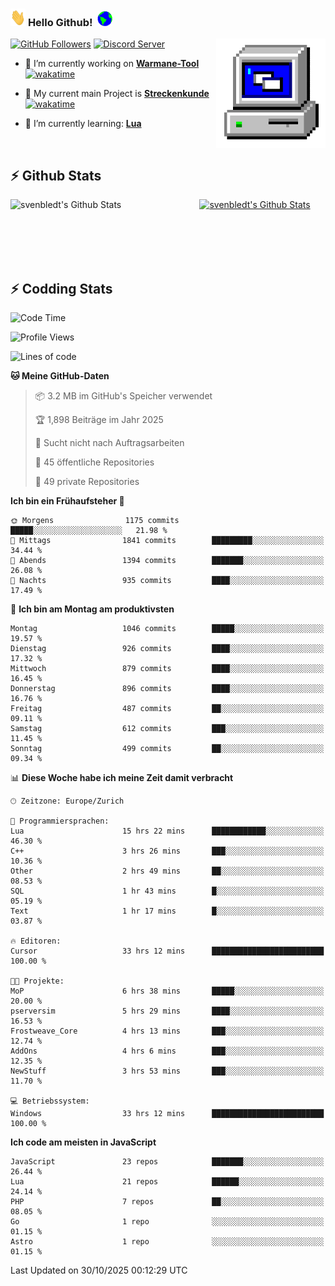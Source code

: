 ### <img src="https://github.com/svenbledt/svenbledt/blob/main/Assets/Hi.gif" height="28" width="24"> **Hello Github!** &nbsp;<img src="https://github.com/svenbledt/svenbledt/blob/main/Assets/Earth.gif" height="24" width="24">
[![GitHub Followers](https://img.shields.io/github/followers/svenbledt?label=Follow&style=flat-squaree&logo=github&labelColor=black&color=black&cacheSeconds=5)](https://github.com/svenbledt)
[![Discord Server](https://img.shields.io/discord/443405445831327754?style=flat-squeree&logo=discord&logoColor=white&label=Trojan%20Chillecke%20Server&labelColor=black&color=gray&cacheSeconds=3650)](https://discord.gg/c6GZKjVhxw)
<img align="right" alt="PC GIF" src="https://github.com/svenbledt/svenbledt/blob/main/Assets/PC.gif" width="175" />

<p>

 - 🔭 I’m currently working on **[Warmane-Tool](https://github.com/svenbledt/Warmane-Bot)** [![wakatime](https://wakatime.com/badge/user/eb1cebc0-6a00-4f39-ab37-6770a4331515/project/b1c02622-6489-4920-898c-6e91c5bba727.svg)](https://wakatime.com/badge/user/eb1cebc0-6a00-4f39-ab37-6770a4331515/project/b1c02622-6489-4920-898c-6e91c5bba727)
 - 🔭 My current main Project is **[Streckenkunde](https://github.com/Streckenkunde)** [![wakatime](https://wakatime.com/badge/user/eb1cebc0-6a00-4f39-ab37-6770a4331515/project/8c10f4f0-0d09-4e0e-b526-eec4de9936b6.svg)](https://wakatime.com/badge/user/eb1cebc0-6a00-4f39-ab37-6770a4331515/project/8c10f4f0-0d09-4e0e-b526-eec4de9936b6)

 - 🌱 I’m currently learning: **[Lua](https://www.lua.org/)**
 
</p>

<br>

## :zap: Github Stats

<a href="https://github.com/svenbledt">
  <img align="left" src="https://github-readme-stats.vercel.app/api?username=svenbledt&show_icons=true&title_color=c9d1d9&icon_color=58a6da&text_color=c9d1d9&bg_color=0d1117&hide=issues" alt="svenbledt's Github Stats" width="60%">
 </a>
 <a href="https://github.com/svenbledt">
 <img src="https://github-readme-stats.vercel.app/api/top-langs/?username=svenbledt&show_icons=true&title_color=c9d1d9&icon_color=58a6da&text_color=c9d1d9&bg_color=0d1117" alt="svenbledt's Github Stats" width="35%">
 </a>

<br> <br> <br> <br> 
## :zap: Codding Stats

<!--START_SECTION:waka-->
![Code Time](http://img.shields.io/badge/Code%20Time-1%2C102%20hrs%2056%20mins-blue)

![Profile Views](http://img.shields.io/badge/Profilansichten-1-blue)

![Lines of code](https://img.shields.io/badge/Seit%20Hallo%20Welt%20habe%20ich%20geschrieben-44.9%20million%20Codezeilen-blue)

**🐱 Meine GitHub-Daten** 

> 📦 3.2 MB im GitHub's Speicher verwendet 
 > 
> 🏆 1,898 Beiträge im Jahr 2025
 > 
> 🚫 Sucht nicht nach Auftragsarbeiten
 > 
> 📜 45 öffentliche Repositories 
 > 
> 🔑 49 private Repositories 
 > 
**Ich bin ein Frühaufsteher 🐤** 

```text
🌞 Morgens                1175 commits        █████░░░░░░░░░░░░░░░░░░░░   21.98 % 
🌆 Mittags                1841 commits        █████████░░░░░░░░░░░░░░░░   34.44 % 
🌃 Abends                 1394 commits        ███████░░░░░░░░░░░░░░░░░░   26.08 % 
🌙 Nachts                 935 commits         ████░░░░░░░░░░░░░░░░░░░░░   17.49 % 
```
📅 **Ich bin am Montag am produktivsten** 

```text
Montag                   1046 commits        █████░░░░░░░░░░░░░░░░░░░░   19.57 % 
Dienstag                 926 commits         ████░░░░░░░░░░░░░░░░░░░░░   17.32 % 
Mittwoch                 879 commits         ████░░░░░░░░░░░░░░░░░░░░░   16.45 % 
Donnerstag               896 commits         ████░░░░░░░░░░░░░░░░░░░░░   16.76 % 
Freitag                  487 commits         ██░░░░░░░░░░░░░░░░░░░░░░░   09.11 % 
Samstag                  612 commits         ███░░░░░░░░░░░░░░░░░░░░░░   11.45 % 
Sonntag                  499 commits         ██░░░░░░░░░░░░░░░░░░░░░░░   09.34 % 
```


📊 **Diese Woche habe ich meine Zeit damit verbracht** 

```text
🕑︎ Zeitzone: Europe/Zurich

💬 Programmiersprachen: 
Lua                      15 hrs 22 mins      ████████████░░░░░░░░░░░░░   46.30 % 
C++                      3 hrs 26 mins       ███░░░░░░░░░░░░░░░░░░░░░░   10.36 % 
Other                    2 hrs 49 mins       ██░░░░░░░░░░░░░░░░░░░░░░░   08.53 % 
SQL                      1 hr 43 mins        █░░░░░░░░░░░░░░░░░░░░░░░░   05.19 % 
Text                     1 hr 17 mins        █░░░░░░░░░░░░░░░░░░░░░░░░   03.87 % 

🔥 Editoren: 
Cursor                   33 hrs 12 mins      █████████████████████████   100.00 % 

🐱‍💻 Projekte: 
MoP                      6 hrs 38 mins       █████░░░░░░░░░░░░░░░░░░░░   20.00 % 
pserversim               5 hrs 29 mins       ████░░░░░░░░░░░░░░░░░░░░░   16.53 % 
Frostweave_Core          4 hrs 13 mins       ███░░░░░░░░░░░░░░░░░░░░░░   12.74 % 
AddOns                   4 hrs 6 mins        ███░░░░░░░░░░░░░░░░░░░░░░   12.35 % 
NewStuff                 3 hrs 53 mins       ███░░░░░░░░░░░░░░░░░░░░░░   11.70 % 

💻 Betriebssystem: 
Windows                  33 hrs 12 mins      █████████████████████████   100.00 % 
```

**Ich code am meisten in JavaScript** 

```text
JavaScript               23 repos            ███████░░░░░░░░░░░░░░░░░░   26.44 % 
Lua                      21 repos            ██████░░░░░░░░░░░░░░░░░░░   24.14 % 
PHP                      7 repos             ██░░░░░░░░░░░░░░░░░░░░░░░   08.05 % 
Go                       1 repo              ░░░░░░░░░░░░░░░░░░░░░░░░░   01.15 % 
Astro                    1 repo              ░░░░░░░░░░░░░░░░░░░░░░░░░   01.15 % 
```




 Last Updated on 30/10/2025 00:12:29 UTC
<!--END_SECTION:waka-->
